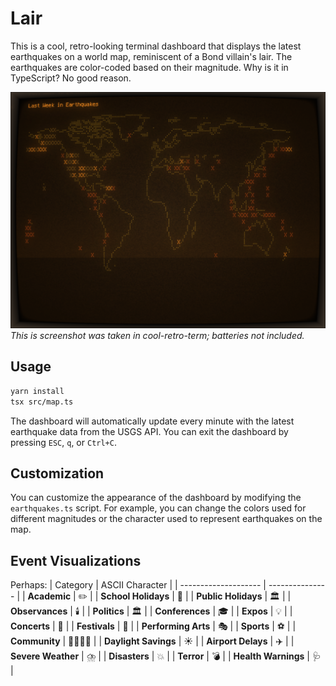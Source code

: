 # Lair

This is a cool, retro-looking terminal dashboard that displays the latest earthquakes on a world map, reminiscent of a Bond villain's lair. The earthquakes are color-coded based on their magnitude. Why is it in TypeScript? No good reason.

![Earthquake Terminal Dashboard](./last-week-in-earthquakes.png)
*This is screenshot was taken in cool-retro-term; batteries not included.*

## Usage

```bash
yarn install
tsx src/map.ts
```

The dashboard will automatically update every minute with the latest earthquake data from the USGS API. You can exit the dashboard by pressing `ESC`, `q`, or `Ctrl+C`.

## Customization

You can customize the appearance of the dashboard by modifying the `earthquakes.ts` script. For example, you can change the colors used for different magnitudes or the character used to represent earthquakes on the map.

## Event Visualizations
Perhaps:
| Category             | ASCII Character |
| -------------------- | --------------- |
| **Academic**         | ✏️               |
| **School Holidays**  | 🏫               |
| **Public Holidays**  | 🏛️               |
| **Observances**      | 🕯️               |
| **Politics**         | 🏛️               |
| **Conferences**      | 🎓               |
| **Expos**            | 💡               |
| **Concerts**         | 🎤               |
| **Festivals**        | 🎊               |
| **Performing Arts**  | 🎭               |
| **Sports**           | ⚽️               |
| **Community**        | 👨‍👩‍👦‍👦               |
| **Daylight Savings** | ☀️               |
| **Airport Delays**   | ✈️               |
| **Severe Weather**   | ⛈️               |
| **Disasters**        | 💥               |
| **Terror**           | 💣               |
| **Health Warnings**  | 🩺               |
